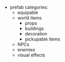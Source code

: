 * prefab categories:
    * equipable
    * world items
        * props
        * buildings
        * decoration
        * pickupable items
    * NPCs
    * enemies
    * visual effects